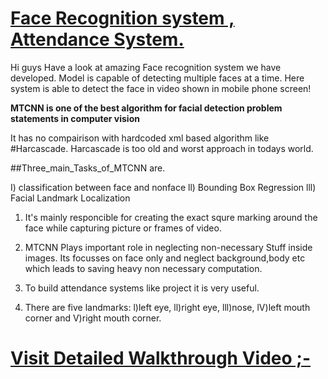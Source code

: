 # [Face Recognition system , Attendance System.](https://youtu.be/IM1-jJ8CEf4)


Hi guys Have a look at amazing Face recognition system we have 
developed. Model is capable of detecting multiple faces at a time.
Here system is able to detect the face in video shown in mobile phone screen!

****MTCNN is one of the best algorithm for facial detection problem 
statements in computer vision****

It has no compairison with hardcoded xml based algorithm like #Harcascade.
Harcascade is too old and worst approach in todays world.



##Three_main_Tasks_of_MTCNN are.

I) classification between face and nonface
ll) Bounding Box Regression
lll) Facial Landmark Localization


 

1) It's mainly responcible for creating the exact squre marking around the 
face while capturing picture or frames of video.

2) MTCNN Plays important role in neglecting non-necessary Stuff inside images.
Its focusses on face only and neglect background,body etc which leads to saving 
heavy non necessary computation.

3) To build attendance systems like project it is very useful.

4) There are five landmarks:
l)left eye,
ll)right eye,
lll)nose,
lV)left mouth corner and
V)right mouth corner.





 
# [Visit Detailed Walkthrough Video ;-](https://www.youtube.com/watch?v=IM1-jJ8CEf4)
